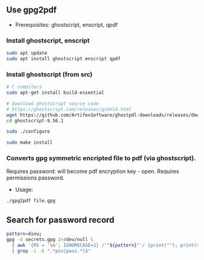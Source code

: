 ## Use gpg2pdf
- Prerequisites: ghostscript, enscript, qpdf

### Install ghostscript, enscript
```bash
sudo apt update
sudo apt install ghostscript enscript qpdf
```

### Install ghostscript (from src)
```bash
# C compilers
sudo apt-get install build-essential

# download ghostscript source code
# https://ghostscript.com/releases/gsdnld.html
wget https://github.com/ArtifexSoftware/ghostpdl-downloads/releases/download/gs9561/ghostscript-9.56.1.tar.gz
cd ghostscript-9.56.1

sudo ./configure

sudo make install
```

### Converts gpg symmetric encripted file to pdf (via ghostscript).
Requires password: will become pdf encryption key - open.
Requires permissions password.
- Usage:
```bash
./gpg2pdf file.gpg
```

## Search for password record
```bash
pattern=dinu;
gpg -d secrets.gpg 2>/dev/null \
  | awk '{RS = '\n'; IGNORECASE=1} /'"${pattern}"'/ {print(""); print($0)}' \
  | grep -i -E ".*pin|pass.*|$"
```
